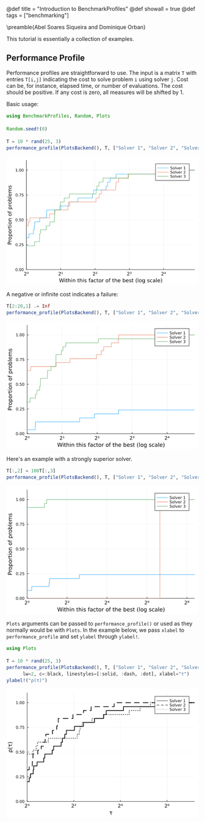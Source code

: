 @def title = "Introduction to BenchmarkProfiles"
@def showall = true
@def tags = ["benchmarking"]

\preamble{Abel Soares Siqueira and Dominique Orban}



This tutorial is essentially a collection of examples.

## Performance Profile

Performance profiles are straightforward to use. The input is a matrix `T` with entries `T[i,j]` indicating the cost to solve problem `i` using solver `j`. Cost can be, for instance, elapsed time, or number of evaluations. The cost should be positive. If any cost is zero, all measures will be shifted by 1.

Basic usage:

```julia
using BenchmarkProfiles, Random, Plots

Random.seed!(0)

T = 10 * rand(25, 3)
performance_profile(PlotsBackend(), T, ["Solver 1", "Solver 2", "Solver 3"])
```

![](figures/index_1_1.png)



A negative or infinite cost indicates a failure:

```julia
T[2:20,1] .= Inf
performance_profile(PlotsBackend(), T, ["Solver 1", "Solver 2", "Solver 3"])
```

![](figures/index_2_1.png)



Here's an example with a strongly superior solver.

```julia
T[:,2] = 100T[:,3]
performance_profile(PlotsBackend(), T, ["Solver 1", "Solver 2", "Solver 3"])
```

![](figures/index_3_1.png)



`Plots` arguments can be passed to `performance_profile()` or used as they normally would be with `Plots`.
In the example below, we pass `xlabel` to `performance_profile` and set `ylabel` through `ylabel!`.

```julia
using Plots

T = 10 * rand(25, 3)
performance_profile(PlotsBackend(), T, ["Solver 1", "Solver 2", "Solver 3"],
      lw=2, c=:black, linestyles=[:solid, :dash, :dot], xlabel="τ")
ylabel!("ρ(τ)")
```

![](figures/index_4_1.png)
